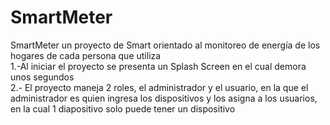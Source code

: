 
# SmartMeter
SmartMeter un proyecto de Smart orientado al monitoreo de energía de los hogares de cada persona que utiliza <br />
1.-Al iniciar el proyecto se presenta un Splash Screen en el cual demora unos segundos <br />
2.- El proyecto maneja 2 roles, el administrador y el usuario, en la que el administrador es quien ingresa los dispositivos y los asigna a los usuarios, <br />
en la cual 1 diapositivo solo puede tener un dispositivo
